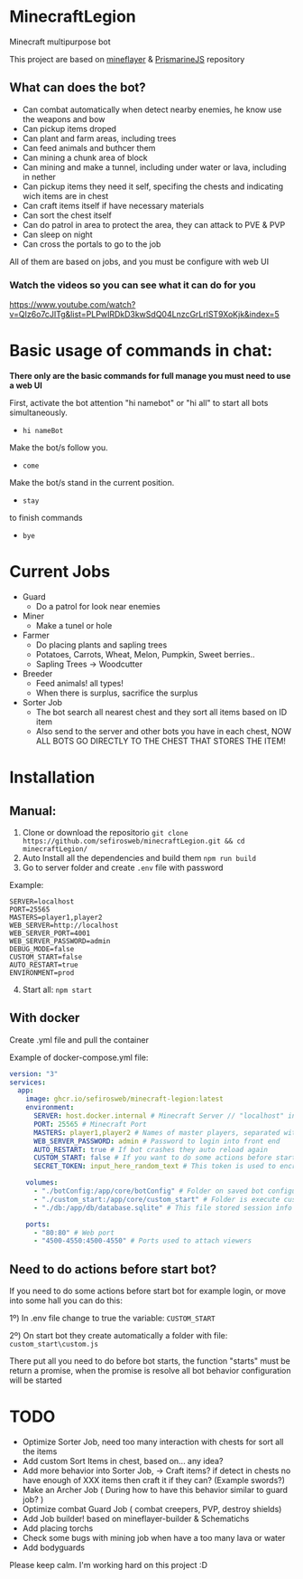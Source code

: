 # MinecraftLegion

Minecraft multipurpose bot

This project are based on <a target="_blank" href="https://github.com/PrismarineJS/mineflayer">mineflayer</a> & <a target="_blank" href="https://github.com/PrismarineJS">PrismarineJS</a> repository

## What can does the bot?

- Can combat automatically when detect nearby enemies, he know use the weapons and bow
- Can pickup items droped
- Can plant and farm areas, including trees
- Can feed animals and buthcer them
- Can mining a chunk area of block
- Can mining and make a tunnel, including under water or lava, including in nether
- Can pickup items they need it self, specifing the chests and indicating wich items are in chest
- Can craft items itself if have necessary materials
- Can sort the chest itself
- Can do patrol in area to protect the area, they can attack to PVE & PVP
- Can sleep on night
- Can cross the portals to go to the job

All of them are based on jobs, and you must be configure with web UI

### Watch the videos so you can see what it can do for you

https://www.youtube.com/watch?v=QIz6o7cJITg&list=PLPwIRDkD3kwSdQ04LnzcGrLrlST9XoKjk&index=5

# Basic usage of commands in chat:

**There only are the basic commands for full manage you must need to use a web UI**

First, activate the bot attention "hi namebot" or "hi all" to start all bots simultaneously.

- `hi nameBot`

Make the bot/s follow you.

- `come`

Make the bot/s stand in the current position.

- `stay`

to finish commands

- `bye`

# Current Jobs

- Guard
  - Do a patrol for look near enemies
- Miner
  - Make a tunel or hole
- Farmer
  - Do placing plants and sapling trees
  - Potatoes, Carrots, Wheat, Melon, Pumpkin, Sweet berries..
  - Sapling Trees -> Woodcutter
- Breeder
  - Feed animals! all types!
  - When there is surplus, sacrifice the surplus
- Sorter Job
  - The bot search all nearest chest and they sort all items based on ID item
  - Also send to the server and other bots you have in each chest, NOW ALL BOTS GO DIRECTLY TO THE CHEST THAT STORES THE ITEM!

# Installation

## Manual:

1. Clone or download the repositorio `git clone https://github.com/sefirosweb/minecraftLegion.git && cd minecraftLegion/`
2. Auto Install all the dependencies and build them `npm run build`
3. Go to server folder and create `.env` file with password

Example:
```
SERVER=localhost
PORT=25565
MASTERS=player1,player2
WEB_SERVER=http://localhost
WEB_SERVER_PORT=4001
WEB_SERVER_PASSWORD=admin
DEBUG_MODE=false
CUSTOM_START=false
AUTO_RESTART=true
ENVIRONMENT=prod
```

4. Start all: `npm start`

## With docker

Create .yml file and pull the container

Example of docker-compose.yml file:
```yml
version: "3"
services:
  app:
    image: ghcr.io/sefirosweb/minecraft-legion:latest
    environment:
      SERVER: host.docker.internal # Minecraft Server // "localhost" in reality is host.docker.internal 
      PORT: 25565 # Minecraft Port
      MASTERS: player1,player2 # Names of master players, separated with comma
      WEB_SERVER_PASSWORD: admin # Password to login into front end
      AUTO_RESTART: true # If bot crashes they auto reload again
      CUSTOM_START: false # If you want to do some actions before start bot, you can put here your own custom.js file (used for logging into servers)
      SECRET_TOKEN: input_here_random_text # This token is used to encrypt your session, must be randomnly and dont share it

    volumes:
      - "./botConfig:/app/core/botConfig" # Folder on saved bot configuration
      - "./custom_start:/app/core/custom_start" # Folder is execute custom start before start bot
      - "./db:/app/db/database.sqlite" # This file stored session info and all bot config

    ports:
      - "80:80" # Web port
      - "4500-4550:4500-4550" # Ports used to attach viewers


```
## Need to do actions before start bot?
If you need to do some actions before start bot for example login, or move into some hall you can do this:

1º) In .env file change to true the variable: `CUSTOM_START`

2º) On start bot they create automatically a folder with file: `custom_start\custom.js`

There put all you need to do before bot starts, the function "starts" must be return a promise, when the promise is resolve all bot behavior configuration will be started


# TODO

- Optimize Sorter Job, need too many interaction with chests for sort all the items
- Add custom Sort Items in chest, based on... any idea?
- Add more behavior into Sorter Job, -> Craft items? if detect in chests no have enough of XXX items then craft it if they can? (Example swords?)
- Make an Archer Job ( During how to have this behavior similar to guard job? )
- Optimize combat Guard Job ( combat creepers, PVP, destroy shields)
- Add Job builder! based on mineflayer-builder & Schematichs
- Add placing torchs
- Check some bugs with mining job when have a too many lava or water
- Add bodyguards

Please keep calm. I'm working hard on this project :D
